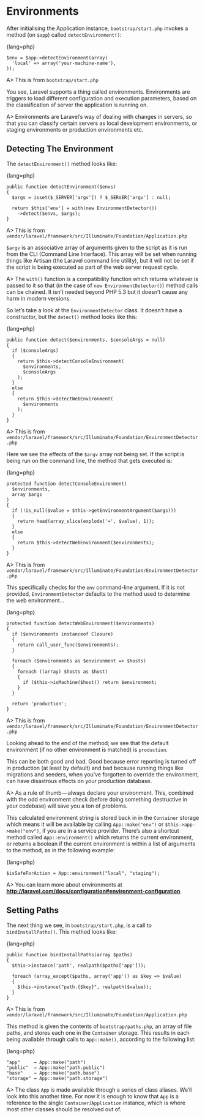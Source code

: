 # Environments

After initialising the Application instance, `bootstrap/start.php` invokes a method (on `$app`) called `detectEnvironment()`:

{lang=php}
```
$env = $app->detectEnvironment(array(
  'local' => array('your-machine-name'),
));
```

A> This is from `bootstrap/start.php`

You see, Laravel supports a thing called environments. Environments are triggers to load different configuration and execution parameters, based on the classification of server the application is running on.

A> Environments are Laravel’s way of dealing with changes in servers, so that you can classify certain servers as local development environments, or staging environments or production environments etc.

## Detecting The Environment

The `detectEnvironment()` method looks like:

{lang=php}
```
public function detectEnvironment($envs)
{
  $args = isset($_SERVER['argv']) ? $_SERVER['argv'] : null;
  
  return $this['env'] = with(new EnvironmentDetector())
    ->detect($envs, $args);
}
```

A> This is from `vendor/laravel/framework/src/Illuminate/Foundation/Application.php`

`$argv` is an associative array of arguments given to the script as it is run from the CLI (Command Line Interface). This array will be set when running things like Artisan (the Laravel command line utility), but it will not be set if the script is being executed as part of the web server request cycle.

A> The `with()` function is a compatibility function which returns whatever is passed to it so that (in the case of `new EnvironmentDetector()`) method calls can be chained. It isn’t needed beyond PHP 5.3 but it doesn’t cause any harm in modern versions.

So let’s take a look at the `EnvironmentDetector` class. It doesn’t have a constructor, but the `detect()` method looks like this:

{lang=php}
```
public function detect($environments, $consoleArgs = null)
{
  if ($consoleArgs)
  {
    return $this->detectConsoleEnvironment(
      $environments,
      $consoleArgs
    );
  }
  else
  {
    return $this->detectWebEnvironment(
      $environments
    );
  }
}
```

A> This is from `vendor/laravel/framework/src/Illuminate/Foundation/EnvironmentDetector.php`

Here we see the effects of the `$argv` array not being set. If the script is being run on the command line, the method that gets executed is:

{lang=php}
```
protected function detectConsoleEnvironment(
  $environments,
  array $args
)
{
  if (!is_null($value = $this->getEnvironmentArgument($args)))
  {
    return head(array_slice(explode('=', $value), 1));
  }
  else
  {
    return $this->detectWebEnvironment($environments);
  }
}
```

A> This is from `vendor/laravel/framework/src/Illuminate/Foundation/EnvironmentDetector.php`

This specifically checks for the `env` command-line argument. If it is not provided, `EnvironmentDetector` defaults to the method used to determine the web environment…

{lang=php}
```
protected function detectWebEnvironment($environments)
{
  if ($environments instanceof Closure)
  {
    return call_user_func($environments);
  }
  
  foreach ($environments as $environment => $hosts)
  {
    foreach ((array) $hosts as $host)
    {
      if ($this->isMachine($host)) return $environment;
    }
  }
  
  return 'production';
}
```

A> This is from `vendor/laravel/framework/src/Illuminate/Foundation/EnvironmentDetector.php`

Looking ahead to the end of the method; we see that the default environment (if no other environment is matched) is `production`.

This can be both good and bad. Good because error reporting is turned off in production (at least by default) and bad because running things like migrations and seeders, when you’ve forgotten to override the environment, can have disastrous effects on your production database.

A> As a rule of thumb — always declare your environment. This, combined with the odd environment check (before doing something destructive in your codebase) will save you a ton of problems.

This calculated environment string is stored back in in the `Container` storage which means it will be available by calling `App::make("env")` or `$this->app->make("env")`, if you are in a service provider. There’s also a shortcut method called `App::environment()` which returns the current environment, or returns a boolean if the current environment is within a list of arguments to the method, as in the following example:

{lang=php}
```
$isSafeForAction = App::environment("local", "staging");
```

A> You can learn more about environments at **<http://laravel.com/docs/configuration#environment-configuration>**.

## Setting Paths

The next thing we see, in `bootstrap/start.php`, is a call to `bindInstallPaths()`. This method looks like:

{lang=php}
```
public function bindInstallPaths(array $paths)
{
  $this->instance('path', realpath($paths['app']));
  
  foreach (array_except($paths, array('app')) as $key => $value)
  {
    $this->instance("path.{$key}", realpath($value));
  }
}
```

A> This is from `vendor/laravel/framework/src/Illuminate/Foundation/Application.php`

This method is given the contents of `bootstrap/paths.php`, an array of file paths, and stores each one in the `Container` storage. This results in each being available through calls to `App::make()`, according to the following list:

{lang=php}
```
"app"     → App::make("path")
"public"  → App::make("path.public")
"base"    → App::make("path.base")
"storage" → App::make("path.storage")
```

A> The class `App` is made available through a series of class aliases. We’ll look into this another time. For now it is enough to know that `App` is a reference to the single `Container`/`Application` instance, which is where most other classes should be resolved out of.